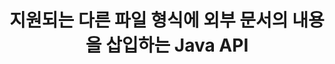 ---
############################# Static ############################
layout: "auto-gen-gist"
draft: false
path: "ko/assembly/java/document/odt"
otherformats: PDF HTML XPS TIFF MHTML TXT XAML EPUB SVG PS PCL XML OTT OXPS MD POT OTP DOC DOCX DOCM DOT DOTX DOTM RTF OTT XLS XLT XLSX XLSM XLTX XLTM XLSB ODS PPT PPTX PPTM PPS PPSX PPSM  POTX POTM ODP EML EMLX MSG 

############################# Head ############################
head_title: "Java API: ODT 파일 형식에 외부 문서 콘텐츠 추가"
head_description: "GroupDocs.Assembly Java API를 사용하면 외부 문서의 콘텐츠를 PDF, DOCX, RTF, XLSX, CSV, PPTX, EML, MSG 등과 같은 다양한 파일 형식으로 동적으로 삽입할 수 있습니다."

############################# Header ############################
title: "지원되는 다른 파일 형식에 외부 문서의 내용을 삽입하는 Java API"
description: "Java용 GroupDocs.Assembly는 보고서, 이메일 및 PDF, DOC, DOCX, XLSX, CSV, PPTX, EML, MSG 등과 같은 다양한 지원 파일 형식에 외부 문서의 내용을 삽입하는 기능을 제공합니다."

######################### Download Button #######################
button:
    enable: true

############################# About ############################
about:
    enable: true
    title: "Java를 통해 외부 문서의 내용을 다른 인기 있는 파일 형식에 삽입하는 방법은 무엇입니까?"
    content: |
       문서 또는 파일은 사용자가 나중에 검색할 수 있는 정보를 포함하는 전자 사본 또는 하드 카피입니다. Wikipedia에 따르면 문서는 표 형식의 문서, 목록, 형식 또는 과학 차트와 같이 구조화되거나 책이나 신문 기사와 같이 반구조화되거나 손으로 쓴 메모와 같이 구조화되지 않을 수 있습니다. Java용 GroupDocs.Assembly는 소프트웨어 개발자가 문서 자동화 및 보고를 위한 강력한 애플리케이션을 구축할 수 있도록 하는 매우 유용한 API입니다. PDF, Microsoft Word, Excel 워크시트, PowerPoint, HTML, Outlook 이메일 등과 같은 다양한 문서 형식을 식별하고 작업하는 것을 완벽하게 지원합니다. 템플릿 요소 조작, 목록 보고서, 차트 보고서, 테이블 보고서 등과 같은 보고서 작업을 위한 다양한 고급 기능을 지원합니다. 또한 API는 문서 페이지에 콘텐츠 추가, 스프레드시트 셀에 데이터 삽입, 콘텐츠 교체, 프레젠테이션 슬라이드에 콘텐츠 추가 등과 같은 문서 콘텐츠 추가 및 수정과 관련된 여러 고급 기능을 완벽하게 지원합니다.

############################# content ############################
steps:
    enable: true
    block:
    - title_left: "Java를 통해 Word 문서에 외부 파일 내용 추가"
      content_left: |
       GroupDocs.Assembly Java API는 컴퓨터 프로그래머가 자체 Java 앱 내에서 문서 조작 작업을 처리하는 데 도움이 됩니다. 다양한 문서 유형에 대한 외부 문서의 파일 내용을 완벽하게 지원합니다. 다음 Java 코드 예제는 몇 줄의 코드로 외부 파일의 내용을 워드 프로세싱 문서에 추가하는 방법을 보여줍니다.

      title_right: "문서 내용을 ODT 파일에 삽입하는 방법"
      content_right: |
        * 소스 문서 템플릿 설정
        * 대상 문서 보고서 설정
        * [DocumentAssembler](https://apireference.groupdocs.com/assembly/java/com.groupdocs.assembly/DocumentAssembler) 클래스의 인스턴스 생성
        * 호출 [AssembleDocument](https://apireference.groupdocs.com/assembly/java/com.groupdocs.assembly/DocumentAssembler#assembleDocument-java.io.InputStream-java.io.OutputStream-com.groupdocs.assembly.LoadSaveOptions-com.groupdocs.assembly.DataSourceInfo...-) 문서를 어셈블하는 메서드입니다. 그것은 지원
          * 템플릿 문서를 읽을 스트림입니다.
          * 결과 문서를 작성하기 위한 스트림.
          * 문서 로드 및 저장을 위한 추가 옵션을 지정합니다.
          * 사용할 데이터 소스 개체에 대한 정보를 제공합니다.

      gisthash: "abb65f9e514add59870865121ed3c526"
      gistfile: "insert_documents_to_word_processing.java"

    - title_left: "Java를 통해 이메일 메시지에 외부 파일 내용 추가"
      content_left: |
       GroupDocs.Assembly Java API에는 여러 인기 있는 문서 파일 형식 및 전자 메일 메시지에 대한 동적 외부 문서 콘텐츠 삽입 기능이 포함되어 있습니다. 아래 자바 코드는 프로그래머가 외부 애플리케이션 없이 이메일 문서에 외부 문서의 내용을 추가할 수 있는 방법을 보여줍니다.

      title_right: "파일 내용을 ODT 문서에 추가하는 방법"
      content_right: |
        * 소스 문서 템플릿 설정
        * 대상 문서 보고서 설정
        * [DocumentAssembler](https://apireference.groupdocs.com/assembly/java/com.groupdocs.assembly/DocumentAssembler) 클래스의 인스턴스 생성
        * 호출 [AssembleDocument](https://apireference.groupdocs.com/assembly/java/com.groupdocs.assembly/DocumentAssembler#assembleDocument-java.io.InputStream-java.io.OutputStream-com.groupdocs.assembly.LoadSaveOptions-com.groupdocs.assembly.DataSourceInfo...-) 문서를 어셈블하는 메서드입니다. 그것은 지원
          * 템플릿 문서를 읽을 스트림입니다.
          * 결과 문서를 작성하기 위한 스트림.
          * 문서 로드 및 저장을 위한 추가 옵션을 지정합니다.
          * 사용할 데이터 소스 개체에 대한 정보를 제공합니다.

      gisthash: "b72d7608548993ffbe62f97c798ba021"
      gistfile: "Insert_dynamic_documents_to_emails.java"

    - title_left: "시스템 요구 사항"
      content_left: |
        GroupDocs.Assembly Java API는 모든 주요 플랫폼 및 운영 체제에서 지원됩니다. Microsoft Word, Excel, PowerPoint, Outlook, OpenOffice 및 50개 이상의 기타 형식으로 문서를 생성할 수 있습니다. 전체 시스템 요구 사항 가이드를 보려면 [시스템 요구 사항](https://docs.groupdocs.com/assembly/java/system-requirements/)을 방문하십시오. 아래 코드를 실행하기 전에 다음 전제 조건이 컴퓨터에 설치되어 있는지 확인하십시오. 체계:
         * 운영 체제: 마이크로소프트 윈도우, 리눅스, 맥OS
         * 자바 버전 지원: J2SE 7.0(1.7), J2SE 8.0(1.8) 이상
         * [Maven](https://mvnrepository.com/artifact/com.groupdocs/groupdocs-assembly/)에서 최신 버전의 GroupDocs.Assembly Java API 다운로드
        
      title_right: "GroupDocs.Assembly를 사용하는 이유"
      content_right: |
        * 템플릿에서 사용자 정의 문서를 만듭니다.
        * 이메일 첨부 파일을 동적으로 첨부합니다.
        * 문서를 만들고 자동화하는 데 추가 소프트웨어가 필요하지 않습니다.
        * 데이터 소스를 기반으로 출력 문서를 생성합니다.
        * 보고서에 문서 내용을 동적으로 삽입
        * 스프레드시트 조립 중에 수식을 적용합니다.
        * 여러 데이터 형식에 대한 지원 제공
        * 순차적 데이터 작업 지원.

demos:
    enable: true
        

more_formats:
    enable: true


back_to_top:
    enable: true
---